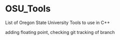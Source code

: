 OSU_Tools
=========

List of Oregon State University Tools to use in C++

adding floating point, checking git tracking of branch
